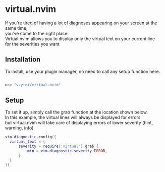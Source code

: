 # virtual.nvim

If you're tired of having a lot of diagnoses appearing on your screen at the same time,<br/>
you've come to the right place.<br/>
Virtual.nvim allows you to display only the virtual text on your current line for the severities you want

## Installation

To install, use your plugin manager, no need to call any setup function here.

```lua

use "vzytoi/virtual.nvim"

```

## Setup  

To set it up, simply call the grab function at the location shown below.<br/>
In this example, the virtual lines will always be displayed for errors<br/>
but virtual.nvim will take care of displaying errors of lower severity (hint, warning, info)

```lua
vim.diagnostic.config({
  virtual_text = {
      severity = require('virtual').grab {
          min = vim.diagnostic.severity.ERROR,
      }
  }  
})
```
